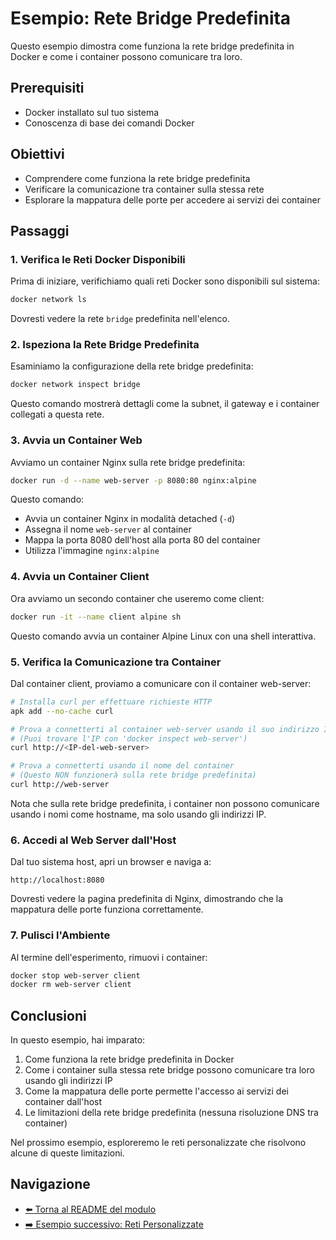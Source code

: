 # Esempio: Rete Bridge Predefinita

Questo esempio dimostra come funziona la rete bridge predefinita in Docker e come i container possono comunicare tra loro.

## Prerequisiti

- Docker installato sul tuo sistema
- Conoscenza di base dei comandi Docker

## Obiettivi

- Comprendere come funziona la rete bridge predefinita
- Verificare la comunicazione tra container sulla stessa rete
- Esplorare la mappatura delle porte per accedere ai servizi dei container

## Passaggi

### 1. Verifica le Reti Docker Disponibili

Prima di iniziare, verifichiamo quali reti Docker sono disponibili sul sistema:

```bash
docker network ls
```

Dovresti vedere la rete `bridge` predefinita nell'elenco.

### 2. Ispeziona la Rete Bridge Predefinita

Esaminiamo la configurazione della rete bridge predefinita:

```bash
docker network inspect bridge
```

Questo comando mostrerà dettagli come la subnet, il gateway e i container collegati a questa rete.

### 3. Avvia un Container Web

Avviamo un container Nginx sulla rete bridge predefinita:

```bash
docker run -d --name web-server -p 8080:80 nginx:alpine
```

Questo comando:
- Avvia un container Nginx in modalità detached (`-d`)
- Assegna il nome `web-server` al container
- Mappa la porta 8080 dell'host alla porta 80 del container
- Utilizza l'immagine `nginx:alpine`

### 4. Avvia un Container Client

Ora avviamo un secondo container che useremo come client:

```bash
docker run -it --name client alpine sh
```

Questo comando avvia un container Alpine Linux con una shell interattiva.

### 5. Verifica la Comunicazione tra Container

Dal container client, proviamo a comunicare con il container web-server:

```bash
# Installa curl per effettuare richieste HTTP
apk add --no-cache curl

# Prova a connetterti al container web-server usando il suo indirizzo IP
# (Puoi trovare l'IP con 'docker inspect web-server')
curl http://<IP-del-web-server>

# Prova a connetterti usando il nome del container
# (Questo NON funzionerà sulla rete bridge predefinita)
curl http://web-server
```

Nota che sulla rete bridge predefinita, i container non possono comunicare usando i nomi come hostname, ma solo usando gli indirizzi IP.

### 6. Accedi al Web Server dall'Host

Dal tuo sistema host, apri un browser e naviga a:

```
http://localhost:8080
```

Dovresti vedere la pagina predefinita di Nginx, dimostrando che la mappatura delle porte funziona correttamente.

### 7. Pulisci l'Ambiente

Al termine dell'esperimento, rimuovi i container:

```bash
docker stop web-server client
docker rm web-server client
```

## Conclusioni

In questo esempio, hai imparato:

1. Come funziona la rete bridge predefinita in Docker
2. Come i container sulla stessa rete bridge possono comunicare tra loro usando gli indirizzi IP
3. Come la mappatura delle porte permette l'accesso ai servizi dei container dall'host
4. Le limitazioni della rete bridge predefinita (nessuna risoluzione DNS tra container)

Nel prossimo esempio, esploreremo le reti personalizzate che risolvono alcune di queste limitazioni.

## Navigazione
- [⬅️ Torna al README del modulo](../../README.md)
- [➡️ Esempio successivo: Reti Personalizzate](../02-RetiPersonalizzate/README.md)